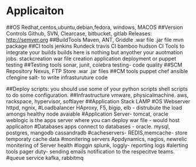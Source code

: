 # Applicaiton
##OS
Redhat,centos,ubuntu,debian,fedora, windows, MACOS
##Version Controls 
Github, SVN, Clearcase, bitbucket, gitlab 
Releases: http://semver.org 
##BuildTools
Maven, ANT, Griddle
.war file 
.jar file 
mvn package 
##CI tools
jenkins
Rundeck
travis CI
bamboo
hudson
CI Tools to integrate your builds
builds here is nothing but anyother your auotmation jobs.
stackcreation 
war file creation
application deployment or 
puppet testing 
##Testing tools
sonar, junit, colebra testing- code quality
##SCM Repository 
Nexus, 
FTP Store .war .jar files
##CM tools
puppet 
chef 
ansible 
cfengine
salt- to write infrasturuture code 

##Deploy scripts: 
you should use some of your python scripts shell scripts to do some configuration.
##Infrastructure 
vmware, physicalmachine. aws, rackspace, hypervisor, softlayer 
##Application Stack
LAMP
#OS Webserver 
httpd, ngnix, 
#Loadbalancer
HAproxy, F5, bigip, elb - distrubute the load amongs healthy node avaiable
#Application Server-
tomcat, oracle weblogic is the apps server where you can deploy war file - would host applicaiton 
#Databases 
apps connect to databases - oracle. mysql, postgres, mangodb cassandradb 
#cacheservers- 
REDIS,memcache- store temporaty cache data 
#monitering servers
Appdynamics, nagios, newrelic 
monitering of Server health 
#loggin
splunk, loggly- reporting logs 
#alerting tools
pager duty- sending emails notification to the respecitve teams. 
#queue service
kafka, rabbitmq
